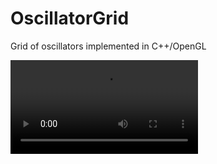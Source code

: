 # OscillatorGrid
Grid of oscillators implemented in C++/OpenGL

![alt text](https://github.com/EQUINOX24/OscillatorGrid/blob/master/demo_hex.mp4)
